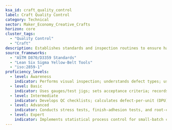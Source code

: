 ```yaml
---
ksa_id: craft_quality_control
label: Craft Quality Control
category: Technical
sector: Maker_Economy_Creative_Crafts
horizon: core
cluster_tags:
  - "Quality Control"
  - "Craft"
description: Establishes standards and inspection routines to ensure handmade or digitally fabricated items meet durability, safety, and aesthetic specifications.
source_frameworks:
  - "ASTM D870/D3359 Standards"
  - "Lean Six Sigma Yellow-Belt Tools"
  - "iso:2859-1"
proficiency_levels:
  - level: Awareness
    indicator: Performs visual inspection; understands defect types; uses go/no-go gauges; measures basic dimensions.
  - level: Basic
    indicator: Uses gauges/test jigs; sets acceptance criteria; records defect log; reworks minor issues.
  - level: Intermediate
    indicator: Develops QC checklists; calculates defect-per-unit (DPU); applies 5 S workspace; tracks reject rates for improvement.
  - level: Advanced
    indicator: Conducts stress tests, finish-adhesion tests, and root-cause analysis.
  - level: Expert
    indicator: Implements statistical process control for small-batch crafts; audits suppliers; mentors makers on quality mindset.
---
```

